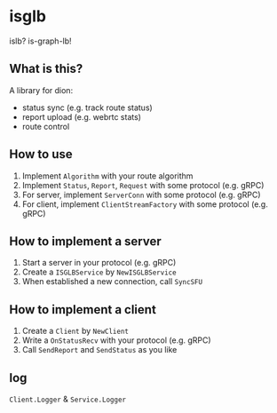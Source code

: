 # isglb

islb? is-graph-lb!

## What is this?

A library for dion:

* status sync (e.g. track route status)
* report upload (e.g. webrtc stats)
* route control

## How to use

1. Implement `Algorithm` with your route algorithm
2. Implement `Status`, `Report`, `Request` with some protocol (e.g. gRPC)
3. For server, implement `ServerConn` with some protocol (e.g. gRPC)
3. For client, implement `ClientStreamFactory` with some protocol (e.g. gRPC)

## How to implement a server

1. Start a server in your protocol (e.g. gRPC)
2. Create a `ISGLBService` by `NewISGLBService`
3. When established a new connection, call `SyncSFU`

## How to implement a client

1. Create a `Client` by `NewClient`
2. Write a `OnStatusRecv` with your protocol (e.g. gRPC)
3. Call `SendReport` and `SendStatus` as you like

## log

`Client.Logger` & `Service.Logger`